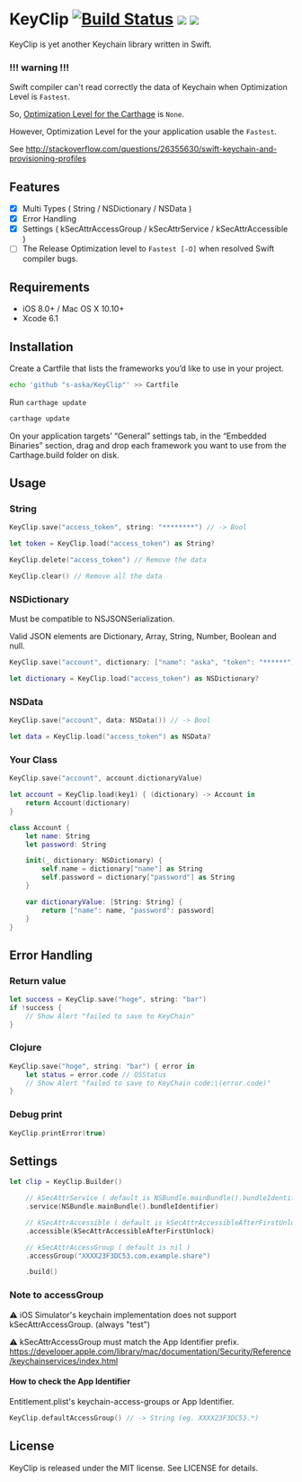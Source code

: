 # KeyClip [![Build Status](https://travis-ci.org/s-aska/KeyClip.svg)](https://travis-ci.org/s-aska/KeyClip) [![](http://img.shields.io/badge/iOS-8.0%2B-brightgreen.svg?style=flat)]() [![](http://img.shields.io/badge/OS%20X-10.10%2B-brightgreen.svg?style=flat)]()

KeyClip is yet another Keychain library written in Swift.

### !!! warning !!!

Swift compiler can't read correctly the data of Keychain when Optimization Level is `Fastest`.

So, [Optimization Level for the Carthage](https://github.com/s-aska/KeyClip/blob/master/KeyClip.xcodeproj/project.pbxproj#L351) is `None`.

However, Optimization Level for the your application usable the `Fastest`.

See http://stackoverflow.com/questions/26355630/swift-keychain-and-provisioning-profiles

## Features

- [x] Multi Types ( String / NSDictionary / NSData )
- [x] Error Handling
- [x] Settings ( kSecAttrAccessGroup / kSecAttrService / kSecAttrAccessible )
- [ ] The Release Optimization level to `Fastest [-O]` when resolved Swift compiler bugs.

## Requirements

- iOS 8.0+ / Mac OS X 10.10+
- Xcode 6.1


## Installation

Create a Cartfile that lists the frameworks you’d like to use in your project.

```bash
echo 'github "s-aska/KeyClip"' >> Cartfile
```

Run `carthage update`

```bash
carthage update
```

On your application targets’ “General” settings tab, in the “Embedded Binaries” section, drag and drop each framework you want to use from the Carthage.build folder on disk.


## Usage

### String

```swift
KeyClip.save("access_token", string: "********") // -> Bool

let token = KeyClip.load("access_token") as String?

KeyClip.delete("access_token") // Remove the data

KeyClip.clear() // Remove all the data
```

### NSDictionary

Must be compatible to NSJSONSerialization.

Valid JSON elements are Dictionary, Array, String, Number, Boolean and null.

```swift
KeyClip.save("account", dictionary: ["name": "aska", "token": "******"]) // -> Bool

let dictionary = KeyClip.load("access_token") as NSDictionary?
```

### NSData

```swift
KeyClip.save("account", data: NSData()) // -> Bool

let data = KeyClip.load("access_token") as NSData?
```

### Your Class

```swift
KeyClip.save("account", account.dictionaryValue)

let account = KeyClip.load(key1) { (dictionary) -> Account in
    return Account(dictionary)
}

class Account {
    let name: String
    let password: String

    init(_ dictionary: NSDictionary) {
        self.name = dictionary["name"] as String
        self.password = dictionary["password"] as String
    }

    var dictionaryValue: [String: String] {
        return ["name": name, "password": password]
    }
}
```

## Error Handling

### Return value

```swift
let success = KeyClip.save("hoge", string: "bar")
if !success {
    // Show Alert "failed to save to KeyChain"
}
```

### Clojure

```swift
KeyClip.save("hoge", string: "bar") { error in
    let status = error.code // OSStatus
    // Show Alert "failed to save to KeyChain code:\(error.code)"
}
```

### Debug print

```swift
KeyClip.printError(true)
```


## Settings

```swift
let clip = KeyClip.Builder()

    // kSecAttrService ( default is NSBundle.mainBundle().bundleIdentifier )
    .service(NSBundle.mainBundle().bundleIdentifier)

    // kSecAttrAccessible ( default is kSecAttrAccessibleAfterFirstUnlock )
    .accessible(kSecAttrAccessibleAfterFirstUnlock)

    // kSecAttrAccessGroup ( default is nil )
    .accessGroup("XXXX23F3DC53.com.example.share")

    .build()
```

### Note to accessGroup

:warning: iOS Simulator's keychain implementation does not support kSecAttrAccessGroup. (always "test")

:warning: kSecAttrAccessGroup must match the App Identifier prefix. https://developer.apple.com/library/mac/documentation/Security/Reference/keychainservices/index.html

#### How to check the App Identifier

Entitlement.plist's keychain-access-groups or App Identifier.

```swift
KeyClip.defaultAccessGroup() // -> String (eg. XXXX23F3DC53.*)
```


## License

KeyClip is released under the MIT license. See LICENSE for details.
